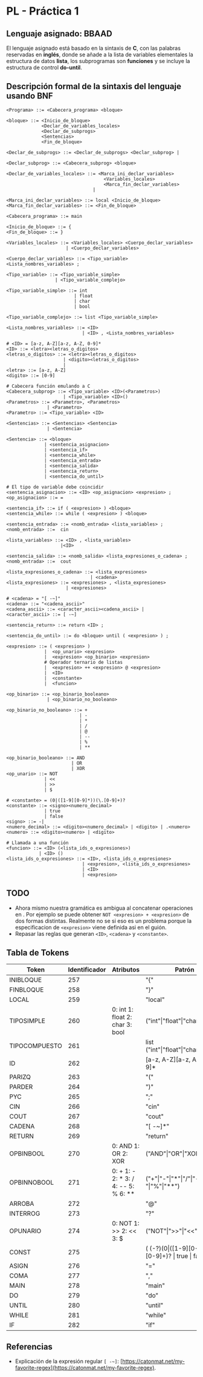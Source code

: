 # PL - Práctica 1

## Lenguaje asignado: BBAAD
El lenguaje asignado está basado en la sintaxis de **C**, con las palabras reservadas en **inglés**, donde se añade a la lista de variables elementales la estructura de datos **lista**, los subprogramas son **funciones** y se incluye la estructura de control **do-until**.

## Descripción formal de la sintaxis del lenguaje usando BNF

```
<Programa> ::= <Cabecera_programa> <bloque> 

<bloque> ::= <Inicio_de_bloque>
             <Declar_de_variables_locales>
             <Declar_de_subprogs>
             <Sentencias>
             <Fin_de_bloque>

<Declar_de_subprogs> ::= <Declar_de_subprogs> <Declar_subprog> | 

<Declar_subprog> ::= <Cabecera_subprog> <bloque> 

<Declar_de_variables_locales> ::= <Marca_ini_declar_variables> 
                                    <Variables_locales> 
                                    <Marca_fin_declar_variables> 
                                | 

<Marca_ini_declar_variables> ::= local <Inicio_de_bloque>
<Marca_fin_declar_variables> ::= <Fin_de_bloque>

<Cabecera_programa> ::= main

<Inicio_de_bloque> ::= {
<Fin_de_bloque> ::= }

<Variables_locales> ::= <Variables_locales> <Cuerpo_declar_variables> 
                      | <Cuerpo_declar_variables> 

<Cuerpo_declar_variables> ::= <Tipo_variable> <Lista_nombres_variables> ;

<Tipo_variable> ::= <Tipo_variable_simple> 
                  | <Tipo_variable_complejo>

<Tipo_variable_simple> ::= int 
                         | float 
                         | char 
                         | bool

<Tipo_variable_complejo> ::= list <Tipo_variable_simple>

<Lista_nombres_variables> ::= <ID> 
                            | <ID> , <Lista_nombres_variables>

# <ID> = [a-z, A-Z][a-z, A-Z, 0-9]*  
<ID> ::= <letra><letras_o_digitos>
<letras_o_digitos> ::= <letra><letras_o_digitos>
                     | <digito><letras_o_digitos>
                     |
<letra> ::= [a-z, A-Z]
<digito> ::= [0-9]

# Cabecera función emulando a C
<Cabecera_subprog> ::= <Tipo_variable> <ID>(<Parametros>) 
                     | <Tipo_variable> <ID>()
<Parametros> ::= <Parametro>, <Parametros> 
               | <Parametro>
<Parametro> ::= <Tipo_variable> <ID>

<Sentencias> ::= <Sentencias> <Sentencia> 
               | <Sentencia> 

<Sentencia> ::= <bloque>
              | <sentencia_asignacion>
              | <sentencia_if>
              | <sentencia_while> 
              | <sentencia_entrada>
              | <sentencia_salida>
              | <sentencia_return>
              | <sentencia_do_until>

# El tipo de variable debe coincidir
<sentencia_asignacion> ::= <ID> <op_asignacion> <expresion> ;
<op_asignacion> ::= =

<sentencia_if> ::= if ( <expresion> ) <bloque>
<sentencia_while> ::= while ( <expresion> ) <bloque>

<sentencia_entrada> ::= <nomb_entrada> <lista_variables> ;
<nomb_entrada> ::=  cin

<lista_variables> ::= <ID> , <lista_variables> 
                    |<ID>

<sentencia_salida> ::= <nomb_salida> <lista_expresiones_o_cadena> ;
<nomb_entrada> ::=  cout

<lista_expresiones_o_cadena> ::= <lista_expresiones> 
                               | <cadena>
<lista_expresiones> ::= <expresiones> , <lista_expresiones> 
                      | <expresiones>
                  
# <cadena> = "[ -~]"                    
<cadena> ::= "<cadena_ascii>"
<cadena_ascii> ::= <caracter_ascii><cadena_ascii> | 
<caracter_ascii> ::= [ -~]

<sentencia_return> ::= return <ID> ;

<sentencia_do_until> ::= do <bloque> until ( <expresion> ) ;

<expresion> ::= ( <expresion> ) 
              |  <op_unario> <expresion>
              |  <expresion> <op_binario> <expresion>
              # Operador ternario de listas
              |  <expresion> ++ <expresion> @ <expresion>
              |  <ID>
              |  <constante>
              |  <funcion>   

<op_binario> ::= <op_binario_booleano> 
               | <op_binario_no_booleano>
               
<op_binario_no_booleano> ::= + 
                           | - 
                           | * 
                           | /
                           | @
                           | --
                           | %
                           | **
                           
<op_binario_booleano> ::= AND 
                        | OR 
                        | XOR  
<op_unario> ::= NOT
              | <<
              | >>
              | $

# <constante> = (0|([1-9][0-9]*))(\.[0-9]+)?
<constante> ::= <signo><numero_decimal>
              | true
              | false
<signo> ::= -|
<numero_decimal> ::= <digito><numero_decimal> | <digito> | .<numero>
<numero> ::= <digito><numero> | <digito>
             
# Llamada a una función
<funcion> ::= <ID> (<lista_ids_o_expresiones>) 
            | <ID> ()
<lista_ids_o_expresiones> ::= <ID>, <lista_ids_o_expresiones>
                            | <expresion>, <lista_ids_o_expresiones>
                            | <ID>
                            | <expresion>
```


## TODO

- Ahora mismo nuestra gramática es ambigua al concatenar operaciones 
  en <expresion>. Por ejemplo se puede obtener `NOT <expresion> + <expresion>`
  de dos formas distintas. Realmente no se si eso es un problema porque
  la especificacion de `<expresion>` viene definida asi en el guión.
- Repasar las reglas que generan `<ID>`, `<cadena>` y `<constante>`.

## Tabla de Tokens

| Token         | Identificador | Atributos                        | Patrón                                                |
|---------------|---------------|----------------------------------|-------------------------------------------------------|
| INIBLOQUE     | 257           |                                  | "{"                                                   |
| FINBLOQUE     | 258           |                                  | "}"                                                   |
| LOCAL         | 259           |                                  | "local"                                               |
| TIPOSIMPLE    | 260           | 0: int 1: float 2: char 3: bool  | ("int"\|"float"\|"char"\|"bool")                      |
| TIPOCOMPUESTO | 261           |                                  | list ("int"\|"float"\|"char"\|"bool")                 |
| ID            | 262           |                                  | [a-z, A-Z][a-z, A-Z, 0-9]*                            |
| PARIZQ        | 263           |                                  | "("                                                   |
| PARDER        | 264           |                                  | ")"                                                   |
| PYC           | 265           |                                  | ";"                                                   |
| CIN           | 266           |                                  | "cin"                                                 |
| COUT          | 267           |                                  | "cout"                                                |
| CADENA        | 268           |                                  | "\[ -~\]*"                                            |
| RETURN        | 269           |                                  | "return"                                              |
| OPBINBOOL     | 270           | 0: AND 1: OR 2: XOR              | ("AND"\|"OR"\|"XOR")                                  |
| OPBINNOBOOL   | 271           | 0: + 1: - 2: * 3: / 4: -- 5: % 6: ** | ("+"\|"-"\|"*"\|"/"\|"--"\|"%"\|"**")             |
| ARROBA        | 272           |                                  | "@"                                                   |
| INTERROG      | 273           |                                  | "?"                                                   |
| OPUNARIO      | 274           | 0: NOT 1: >> 2: << 3: $          | ("NOT"\|">>"\|"<<"|"$")                               |
| CONST         | 275           |                                  | ( (-?)(0\|([1-9][0-9]*))(\.[0-9]+)? \| true \| false )|
| ASIGN         | 276           |                                  | "="                                                   |
| COMA          | 277           |                                  | ","                                                   |
| MAIN          | 278           |                                  | "main"                                                |
| DO            | 279           |                                  | "do"                                                  |
| UNTIL         | 280           |                                  | "until"                                               |
| WHILE         | 281           |                                  | "while"                                               |
| IF            | 282           |                                  | "if"                                                  |
 
## Referencias

- Explicación de la expresión regular `[ -~]`: [https://catonmat.net/my-favorite-regex](https://catonmat.net/my-favorite-regex).
